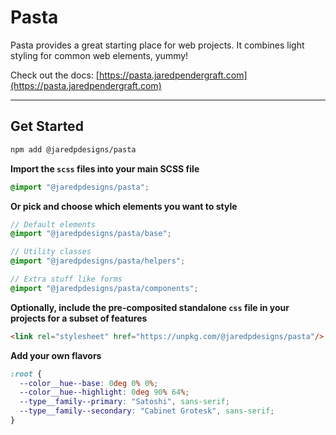 # Pasta

Pasta provides a great starting place for web projects. It combines light styling for common web elements, yummy!

Check out the docs: [https://pasta.jaredpendergraft.com](https://pasta.jaredpendergraft.com)

***

## Get Started

```bash
npm add @jaredpdesigns/pasta
```

**Import the `scss` files into your main SCSS file**

```scss
@import "@jaredpdesigns/pasta";
```

**Or pick and choose which elements you want to style**

```scss
// Default elements
@import "@jaredpdesigns/pasta/base";

// Utility classes
@import "@jaredpdesigns/pasta/helpers";

// Extra stuff like forms
@import "@jaredpdesigns/pasta/components";
```

**Optionally, include the pre-composited standalone `css` file in your projects for a subset of features**

```html
<link rel="stylesheet" href="https://unpkg.com/@jaredpdesigns/pasta"/>
```

**Add your own flavors**

```css
:root {
  --color__hue--base: 0deg 0% 0%;
  --color__hue--highlight: 0deg 90% 64%;
  --type__family--primary: "Satoshi", sans-serif;
  --type__family--secondary: "Cabinet Grotesk", sans-serif;
}
```